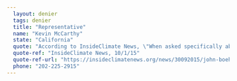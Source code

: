 ```yaml
---
  layout: denier
  tags: denier
  title: "Representative"
  name: "Kevin McCarthy"
  state: "California"
  quote: "According to InsideClimate News, \"When asked specifically about whether human activities are driving climate change, McCarthy told The Wall Street Journal, 'I think there are changes in the environment. There are a lot of items to contribute to it.'\""
  quote-ref: "InsideClimate News, 10/1/15"
  quote-ref-url: "https://insideclimatenews.org/news/30092015/john-boehner-house-speaker-kevin-mccarthy-climate-change"
  phone: "202-225-2915"
---
```

